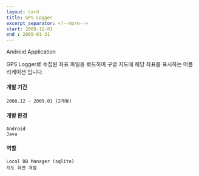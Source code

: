 ```yaml
---
layout: card
title: GPS Logger
excerpt_separator: <!--more-->
start: 2008-12-01
end : 2009-01-31
---
```

Android Application

<!--more-->
GPS Logger로 수집된 좌표 파일을 로드하여 구글 지도에 해당 좌표를 표시하는 어플리케이션 입니다.

#### 개발 기간
    2008.12 ~ 2009.01 (2개월)

#### 개발 환경
    Android
    Java

#### 역할
    Local DB Manager (sqlite)
    지도 화면 개발
